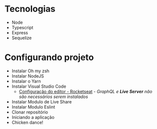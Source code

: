 Tecnologias
====

- Node
- Typescript
- Express
- Sequelize

Configurando projeto
====

- Instalar Oh my zsh
- Instalar NodeJS
- Instalar o Yarn
- Instalar Visual Studio Code
    - [Configuração do editor - Rocketseat](https://www.youtube.com/watch?v=c7P03kkrEG8) - *GraphQL e **Live Server** não são necessários serem instalados*
- Instalar Modulo de Live Share
- Instalar Modulo Eslint
- Clonar repositório
- Iniciando a aplicação
- Chicken dance!
